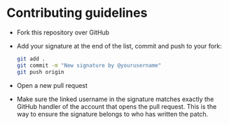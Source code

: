 # Contributing guidelines

* Fork this repository over GitHub
* Add your signature at the end of the list, commit and push to your fork:

  ```bash
  git add .
  git commit -m "New signature by @yourusername"
  git push origin
  ```

* Open a new pull request

* Make sure the linked username in the signature matches exactly the GitHub
  handler of the account that opens the pull request. This is the way to ensure
  the signature belongs to who has written the patch.

